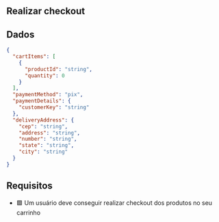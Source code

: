 ## Realizar checkout

## Dados

```json
{
  "cartItems": [
    {
      "productId": "string",
      "quantity": 0
    }
  ],
  "paymentMethod": "pix",
  "paymentDetails": {
    "customerKey": "string"
  },
  "deliveryAddress": {
    "cep": "string",
    "address": "string",
    "number": "string",
    "state": "string",
    "city": "string"
  }
}
```

## Requisitos
- 🟩 Um usuário deve conseguir realizar checkout dos produtos no seu carrinho
